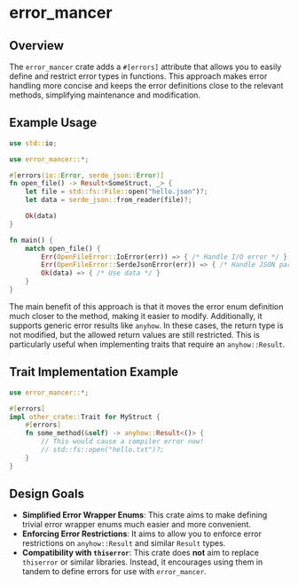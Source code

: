 # error_mancer

## Overview

The `error_mancer` crate adds a `#[errors]` attribute that allows you to easily define and restrict error types in functions. This approach makes error handling more concise and keeps the error definitions close to the relevant methods, simplifying maintenance and modification.

## Example Usage

```rs
use std::io;

use error_mancer::*;

#[errors(io::Error, serde_json::Error)]
fn open_file() -> Result<SomeStruct, _> {
    let file = std::fs::File::open("hello.json")?;
    let data = serde_json::from_reader(file)?;

    Ok(data)
}

fn main() {
    match open_file() {
        Err(OpenFileError::IoError(err)) => { /* Handle I/O error */ },  
        Err(OpenFileError::SerdeJsonError(err)) => { /* Handle JSON parsing error */ },
        Ok(data) => { /* Use data */ }
    }
}
```

The main benefit of this approach is that it moves the error enum definition much closer to the method, making it easier to modify. Additionally, it supports generic error results like `anyhow`. In these cases, the return type is not modified, but the allowed return values are still restricted. This is particularly useful when implementing traits that require an `anyhow::Result`.

## Trait Implementation Example

```rs
use error_mancer::*;

#[errors]
impl other_crate::Trait for MyStruct {
    #[errors]
    fn some_method(&self) -> anyhow::Result<()> {
        // This would cause a compiler error now!
        // std::fs::open("hello.txt")?;
    }
}
```

## Design Goals

- **Simplified Error Wrapper Enums**: This crate aims to make defining trivial error wrapper enums much easier and more convenient.
- **Enforcing Error Restrictions**: It aims to allow you to enforce error restrictions on `anyhow::Result` and similar `Result` types.
- **Compatibility with `thiserror`**: This crate does **not** aim to replace `thiserror` or similar libraries. Instead, it encourages using them in tandem to define errors for use with `error_mancer`.
